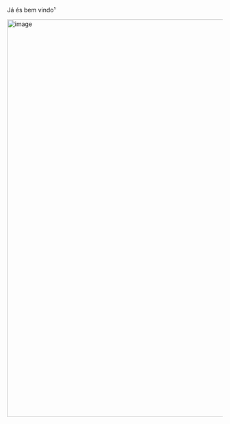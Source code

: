 Já és bem vindo¹

<img width="927" alt="image" src="https://github.com/brittoruth/Visit_Recife-/assets/123418514/761d18e9-8e48-4b87-b7ce-e4b5dc416d6b">
